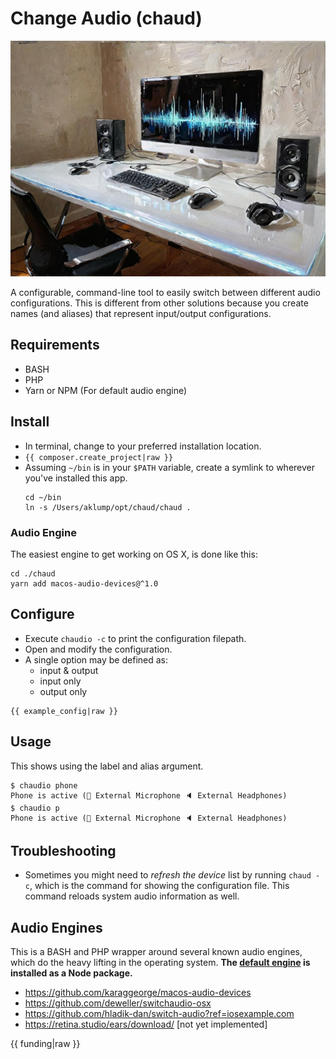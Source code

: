 <!--
id: readme
tags: ''
-->

# Change Audio (chaud)

![chaud](../../images/chaud.jpg)

A configurable, command-line tool to easily switch between different audio configurations. This is different from other solutions because you create names (and aliases) that represent input/output configurations.

## Requirements

* BASH
* PHP
* Yarn or NPM (For default audio engine)

## Install

* In terminal, change to your preferred installation location.
* `{{ composer.create_project|raw }}`
* Assuming `~/bin` is in your `$PATH` variable, create a symlink to wherever you've installed this app.
  ```shell
  cd ~/bin
  ln -s /Users/aklump/opt/chaud/chaud .
  ```

### Audio Engine

The easiest engine to get working on OS X, is done like this:

```shell
cd ./chaud
yarn add macos-audio-devices@^1.0
```

## Configure

* Execute `chaudio -c` to print the configuration filepath.
* Open and modify the configuration.
* A single option may be defined as:
    * input & output
    * input only
    * output only

```
{{ example_config|raw }}
```

## Usage

This shows using the label and alias argument.

```
$ chaudio phone
Phone is active (🎤 External Microphone 🔈 External Headphones)
$ chaudio p
Phone is active (🎤 External Microphone 🔈 External Headphones)
```

## Troubleshooting

* Sometimes you might need to *refresh the device* list by running `chaud -c`, which is the command for showing the configuration file. This command reloads system audio information as well.


## Audio Engines

This is a BASH and PHP wrapper around several known audio engines, which do the heavy lifting in the operating system.  **The [default engine](https://github.com/karaggeorge/macos-audio-devices) is installed as a Node package.**

* https://github.com/karaggeorge/macos-audio-devices
* https://github.com/deweller/switchaudio-osx
* https://github.com/hladik-dan/switch-audio?ref=iosexample.com
* https://retina.studio/ears/download/ [not yet implemented]

{{ funding|raw }}
